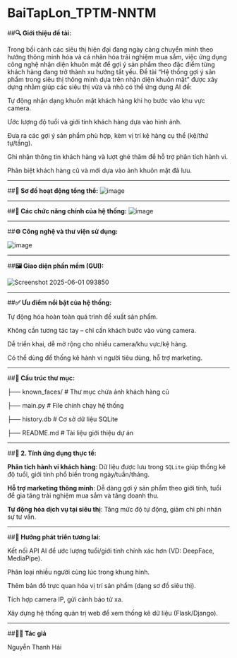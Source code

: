 # BaiTapLon_TPTM-NNTM
##**🔍 Giới thiệu đề tài:**

Trong bối cảnh các siêu thị hiện đại đang ngày càng chuyển mình theo hướng thông minh hóa và cá nhân hóa trải nghiệm mua sắm, việc ứng dụng công nghệ nhận diện khuôn mặt để gợi ý sản phẩm theo đặc điểm từng khách hàng đang trở thành xu hướng tất yếu. 
Đề tài “Hệ thống gợi ý sản phẩm trong siêu thị thông minh dựa trên nhận diện khuôn mặt” được xây dựng nhằm giúp các siêu thị vừa và nhỏ có thể ứng dụng AI để:

Tự động nhận dạng khuôn mặt khách hàng khi họ bước vào khu vực camera.

Ước lượng độ tuổi và giới tính khách hàng dựa vào hình ảnh.

Đưa ra các gợi ý sản phẩm phù hợp, kèm vị trí kệ hàng cụ thể (kệ/thứ tự/tầng).

Ghi nhận thông tin khách hàng và lượt ghé thăm để hỗ trợ phân tích hành vi.

Phân biệt khách hàng cũ và mới dựa vào ảnh khuôn mặt đã lưu.
___

##**🧭 Sơ đồ hoạt động tổng thể:**
![image](https://github.com/user-attachments/assets/ef9d1415-61dc-4176-97a1-8f1f5b98d4d8)
___

##**🧩 Các chức năng chính của hệ thống:**
![image](https://github.com/user-attachments/assets/29b6612d-f14d-4ee2-a0e3-f65d84971885)

___

##**⚙️ Công nghệ và thư viện sử dụng:**

![image](https://github.com/user-attachments/assets/60904e53-3be6-4d50-9ce5-5f673d30a240)

___

##**🖼️ Giao diện phần mềm (GUI):**

![Screenshot 2025-06-01 093850](https://github.com/user-attachments/assets/17737da8-c85b-441f-bada-f8c359c20e06)

___

##**✅ Ưu điểm nổi bật của hệ thống:**

Tự động hóa hoàn toàn quá trình đề xuất sản phẩm.

Không cần tương tác tay – chỉ cần khách bước vào vùng camera.

Dễ triển khai, dễ mở rộng cho nhiều camera/khu vực/kệ hàng.

Có thể dùng để thống kê hành vi người tiêu dùng, hỗ trợ marketing.

___

##**📂 Cấu trúc thư mục:**

├── known_faces/                     # Thư mục chứa ảnh khách hàng cũ

├── main.py                          # File chính chạy hệ thống

├── history.db                       # Cơ sở dữ liệu SQLite

├── README.md                        # Tài liệu giới thiệu dự án

___

##**🧪 2. Tính ứng dụng thực tế:**

 **Phân tích hành vi khách hàng**: Dữ liệu được lưu trong `SQLite` giúp thống kê độ tuổi, giới tính phổ biến trong ngày/tuần/tháng.

 **Hỗ trợ marketing thông minh**: Dễ dàng gợi ý sản phẩm theo giới tính, tuổi để gia tăng trải nghiệm mua sắm và tăng doanh thu.

 **Tự động hóa dịch vụ tại siêu thị**: Tăng mức độ tự động, giảm chi phí nhân sự tư vấn.

  ___

##**🚀 Hướng phát triển tương lai:**

  Kết nối API AI để ước lượng tuổi/giới tính chính xác hơn (VD: DeepFace, MediaPipe).

  Phân loại nhiều người cùng lúc trong khung hình.

  Thêm bản đồ trực quan hóa vị trí sản phẩm (dạng sơ đồ siêu thị).

  Tích hợp camera IP, gửi cảnh báo từ xa.

  Xây dựng hệ thống quản trị web để xem thống kê dữ liệu (Flask/Django).
___

##**👨‍💻 Tác giả**

Nguyễn Thanh Hải

